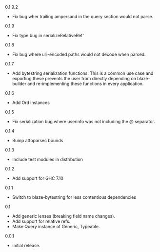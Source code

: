 0.1.9.2
* Fix bug wher trailing ampersand in the query section would not parse.

0.1.9
* Fix type bug in serializeRelativeRef'

0.1.8
* Fix bug where uri-encoded paths would not decode when parsed.

0.1.7
* Add bytestring serialization functions. This is a common use case
  and exporting these prevents the user from directly depending on
  blaze-builder and re-implementing these functions in every application.

0.1.6
* Add Ord instances

0.1.5
* Fix serialization bug where userinfo was not including the @ separator.

0.1.4
* Bump attoparsec bounds

0.1.3
* Include test modules in distribution

0.1.2
* Add support for GHC 7.10

0.1.1
* Switch to blaze-bytestring for less contentious dependencies

0.1
* Add generic lenses (breaking field name changes).
* Add support for relative refs.
* Make Query instance of Generic, Typeable.

0.0.1

* Initial release.
